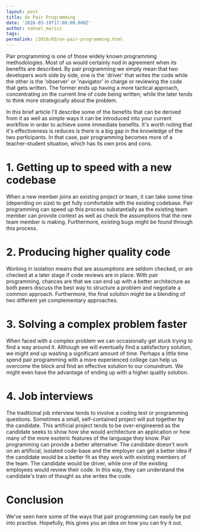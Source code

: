 ```yaml
---
layout: post
title: On Pair Programming
date: '2016-03-19T17:00:00.000Z'
author: nahuel_marisi
tags: 
permalink: /2016/03/on-pair-programming.html
---
```



Pair programming is one of those widely known programming methodologies. Most of us would certainly nod in agreement when its benefits are described. By pair programming we simply mean that two developers work side by side, one is the 'driver' that writes the code while the other is the 'observer' or 'navigator' in charge or reviewing the code that gets written. The former ends up having a more tactical approach, concentrating on the current line of code being written; while the later tends to think more strategically about the problem. 

In this brief article I'll describe some of the benefits that can be derived from it as well as simple ways it can be introduced into your current workflow in order to achieve some immediate benefits. It's worth noting that it's effectiveness is reduces is there is a big gap in the knowledge of the two participants. In that case, pair programming becomes more of a teacher-student situation, which has its own pros and cons.

# 1. Getting up to speed with a new codebase

When a new member joins an existing project or team, it can take some time (depending on size) to get fully comfortable with the existing codebase. Pair programming can speed up this process substantially as the existing team member can provide context as well as check the assumptions that the new team member is making. Furthermore, existing bugs might be found through this process.

# 2. Producing higher quality code

Working in isolation means that are assumptions are seldom checked, or are checked at a later stage if code reviews are in place. With pair programming, chances are that we can end up with a better architecture as both peers discuss the best way to structure a problem and negotiate a common approach. Furthermore, the final solution might be a blending of two different yet complementary approaches.

# 3. Solving a complex problem faster

When faced with a complex problem we can occasionally get stuck trying to find a way around it. Although we will eventually find a satisfactory solution, we might end up wasting a significant amount of time. Perhaps a little time spend pair programming with a more experienced college can help us overcome the block and find an effective solution to our conundrum. We might even have the advantage of ending up with a higher quality solution.

# 4. Job interviews

The traditional job interview tends to involve a coding test or programming questions. Sometimes a small, self-contained project will put together by the candidate. This artificial project tends to be over-engineered as the candidate seeks to show how she would architecture an application or how many of the more esoteric features of the language they know. 
Pair programming can provide a better alternative: The candidate doesn't work on an artificial, isolated code-base and the employer can get a better idea if the candidate would be a better fit as they work with existing members of the team. The candidate would be driver, while one of the existing employees would review their code. In this way, they can understand the candidate's train of thought as she writes the code.

# Conclusion

We've seen here some of the ways that pair programming can easily be put into practise. Hopefully, this gives you an idea on how you can try it out.
